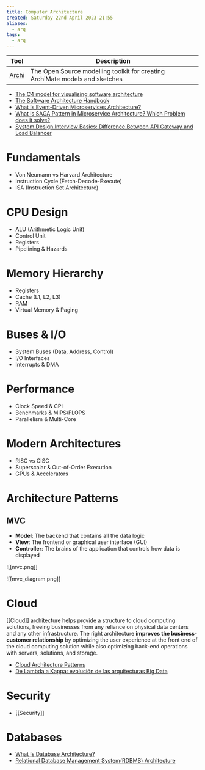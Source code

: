 ```yaml
---
title: Computer Architecture
created: Saturday 22nd April 2023 21:55
aliases:
  - arq
tags:
  - arq
---
```


| Tool                                    | Description                                                                  |
| --------------------------------------- | ---------------------------------------------------------------------------- |
| [Archi](https://www.archimatetool.com/) | The Open Source modelling toolkit for creating ArchiMate models and sketches |

- [The C4 model for visualising software architecture](https://c4model.com/)
- [The Software Architecture Handbook](https://www.freecodecamp.org/news/an-introduction-to-software-architecture-patterns/)
- [What Is Event-Driven Microservices Architecture?](https://medium.com/fintechexplained/what-is-event-driven-microservices-architecture-278d9e5adf8a)
- [What is SAGA Pattern in Microservice Architecture? Which Problem does it solve?](https://medium.com/javarevisited/what-is-saga-pattern-in-microservice-architecture-which-problem-does-it-solve-de45d7d01d2b)
- [System Design Interview Basics: Difference Between API Gateway and Load Balancer](https://levelup.gitconnected.com/system-design-interview-basics-difference-between-api-gateway-and-load-balancer-60260b568121)

# Fundamentals
- Von Neumann vs Harvard Architecture
- Instruction Cycle (Fetch-Decode-Execute)
- ISA (Instruction Set Architecture)
# CPU Design
- ALU (Arithmetic Logic Unit)
- Control Unit
- Registers
- Pipelining & Hazards
# Memory Hierarchy
- Registers
- Cache (L1, L2, L3)
- RAM
- Virtual Memory & Paging
# Buses & I/O
- System Buses (Data, Address, Control)
- I/O Interfaces
- Interrupts & DMA
# Performance
- Clock Speed & CPI
- Benchmarks & MIPS/FLOPS
- Parallelism & Multi-Core
# Modern Architectures
- RISC vs CISC
- Superscalar & Out-of-Order Execution
- GPUs & Accelerators
# Architecture Patterns

## MVC

- **Model**: The backend that contains all the data logic
- **View**: The frontend or graphical user interface (GUI)
- **Controller**: The brains of the application that controls how data is displayed

![[mvc.png]]

![[mvc_diagram.png]]
# Cloud

[[Cloud]] architecture helps provide a structure to cloud computing solutions, freeing businesses from any reliance on physical data centers and any other infrastructure. The right architecture **improves the business-customer relationship** by optimizing the user experience at the front end of the cloud computing solution while also optimizing back-end operations with servers, solutions, and storage.

- [Cloud Architecture Patterns](https://distributedleo.medium.com/cloud-architecture-patterns-3a932a95691b)
- [De Lambda a Kappa: evolución de las arquitecturas Big Data](https://www.paradigmadigital.com/techbiz/de-lambda-a-kappa-evolucion-de-las-arquitecturas-big-data/)

# Security

- [[Security]]
# Databases

- [What Is Database Architecture?](https://medium.com/oceanize-geeks/concepts-of-database-architecture-dfdc558a93e4)
- [Relational Database Management System(RDBMS) Architecture](https://medium.com/thedevproject/relational-database-management-system-rdbms-architecture-1-1ba5e64b190a)

